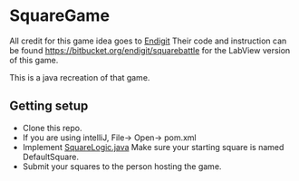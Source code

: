 # SquareGame
All credit for this game idea goes to [Endigit](http://endigit.com/squarebattle/) Their code and instruction can be found https://bitbucket.org/endigit/squarebattle for the LabView version of this game.

This is a java recreation of that game. 

## Getting setup
* Clone this repo.
* If you are using intelliJ, File-> Open-> pom.xml
* Implement [SquareLogic.java](src/squaregame/squares/SquareLogic.java) Make sure your starting square is named DefaultSquare.
* Submit your squares to the person hosting the game.
